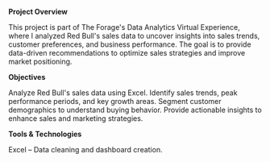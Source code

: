 **Project Overview**

This project is part of The Forage's Data Analytics Virtual Experience, where I analyzed Red Bull's sales data to uncover insights into sales trends, customer preferences, and business performance. 
The goal is to provide data-driven recommendations to optimize sales strategies and improve market positioning.

**Objectives**

Analyze Red Bull's sales data using Excel. Identify sales trends, peak performance periods, and key growth areas.
Segment customer demographics to understand buying behavior. Provide actionable insights to enhance sales and marketing strategies.

**Tools & Technologies**

Excel – Data cleaning and dashboard creation.
